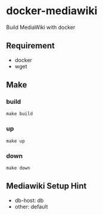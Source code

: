 # docker-mediawiki
Build MediaWiki with docker

## Requirement
- docker
- wget

## Make
### build
```
make build
```

### up
```
make up
```

### down
```
make down
```

## Mediawiki Setup Hint
- db-host: db
- other: default
